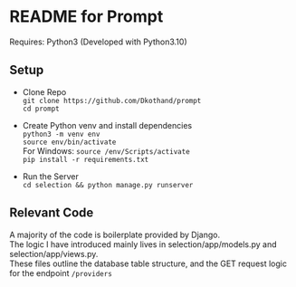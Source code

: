 # README for Prompt

Requires: Python3 (Developed with Python3.10)  

## Setup
- Clone Repo  
`git clone https://github.com/Dkothand/prompt`  
`cd prompt`  

- Create Python venv and install dependencies  
`python3 -m venv env`  
`source env/bin/activate`  
For Windows: `source /env/Scripts/activate`  
`pip install -r requirements.txt`  

- Run the Server  
`cd selection && python manage.py runserver`


## Relevant Code
A majority of the code is boilerplate provided by Django.  
The logic I have introduced mainly lives in selection/app/models.py and selection/app/views.py.  
These files outline the database table structure, and the GET request logic for the endpoint `/providers`
